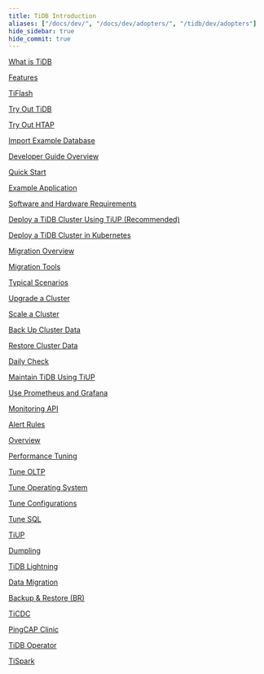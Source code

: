 ```yaml
---
title: TiDB Introduction
aliases: ["/docs/dev/", "/docs/dev/adopters/", "/tidb/dev/adopters"]
hide_sidebar: true
hide_commit: true
---
```


<LearningPathContainer platform="tidb" title="TiDB" subTitle="TiDB is an open-source NewSQL database that supports Hybrid Transactional and Analytical Processing (HTAP) workloads. Find the guide, samples, and references you need to use TiDB.">

<LearningPath label="Learn" icon="cloud1">

[What is TiDB](https://docs.pingcap.com/tidb/stable/overview)

[Features](https://docs.pingcap.com/tidb/stable/basic-features)

[TiFlash](https://docs.pingcap.com/tidb/stable/tiflash-overview)

</LearningPath>

<LearningPath label="Try" icon="cloud5">

[Try Out TiDB](https://docs.pingcap.com/tidb/stable/quick-start-with-tidb)

[Try Out HTAP](https://docs.pingcap.com/tidb/stable/quick-start-with-htap)

[Import Example Database](https://docs.pingcap.com/tidb/stable/import-example-data)

</LearningPath>

<LearningPath label="Develop" icon="doc8">

[Developer Guide Overview](https://docs.pingcap.com/tidb/stable/dev-guide-overview)

[Quick Start](https://docs.pingcap.com/tidb/stable/dev-guide-build-cluster-in-cloud)

[Example Application](https://docs.pingcap.com/tidb/stable/dev-guide-sample-application-spring-boot)

</LearningPath>

<LearningPath label="Deploy" icon="deploy">

[Software and Hardware Requirements](https://docs.pingcap.com/tidb/stable/hardware-and-software-requirements)

[Deploy a TiDB Cluster Using TiUP (Recommended)](https://docs.pingcap.com/tidb/stable/production-deployment-using-tiup)

[Deploy a TiDB Cluster in Kubernetes](https://docs.pingcap.com/tidb/stable/tidb-in-kubernetes)

</LearningPath>

<LearningPath label="Migrate" icon="cloud3">

[Migration Overview](https://docs.pingcap.com/tidb/stable/migration-overview)

[Migration Tools](https://docs.pingcap.com/tidb/stable/migration-tools)

[Typical Scenarios](https://docs.pingcap.com/tidb/stable/migrate-aurora-to-tidb)

</LearningPath>

<LearningPath label="Maintain" icon="maintain">

[Upgrade a Cluster](https://docs.pingcap.com/tidb/stable/upgrade-tidb-using-tiup)

[Scale a Cluster](https://docs.pingcap.com/tidb/stable/scale-tidb-using-tiup)

[Back Up Cluster Data](https://docs.pingcap.com/tidb/stable/br-usage-backup)

[Restore Cluster Data](https://docs.pingcap.com/tidb/stable/br-usage-restore)

[Daily Check](https://docs.pingcap.com/tidb/stable/daily-check)

[Maintain TiDB Using TiUP](https://docs.pingcap.com/tidb/stable/maintain-tidb-using-tiup)

</LearningPath>

<LearningPath label="Monitor" icon="cloud6">

[Use Prometheus and Grafana](https://docs.pingcap.com/tidb/stable/tidb-monitoring-framework)

[Monitoring API](https://docs.pingcap.com/tidb/stable/tidb-monitoring-api)

[Alert Rules](https://docs.pingcap.com/tidb/stable/alert-rules)

</LearningPath>

<LearningPath label="Tune" icon="tidb-cloud-tune">

[Overview](https://docs.pingcap.com/tidb/stable/performance-tuning-overview)

[Performance Tuning](https://docs.pingcap.com/tidb/stable/performance-tuning-methods)

[Tune OLTP](https://docs.pingcap.com/tidb/stable/performance-tuning-practices)

[Tune Operating System](https://docs.pingcap.com/tidb/stable/tune-operating-system)

[Tune Configurations](https://docs.pingcap.com/tidb/stable/configure-memory-usage)

[Tune SQL](https://docs.pingcap.com/tidb/stable/sql-tuning-overview)

</LearningPath>

<LearningPath label="Tools" icon="doc7">

[TiUP](https://docs.pingcap.com/tidb/stable/tiup-overview)

[Dumpling](https://docs.pingcap.com/tidb/stable/dumpling-overview)

[TiDB Lightning](https://docs.pingcap.com/tidb/stable/tidb-lightning-overview)

[Data Migration](https://docs.pingcap.com/tidb/stable/dm-overview)

[Backup & Restore (BR)](https://docs.pingcap.com/tidb/stable/backup-and-restore-overview)

[TiCDC](https://docs.pingcap.com/tidb/stable/ticdc-overview)

[PingCAP Clinic](https://docs.pingcap.com/tidb/stable/clinic-introduction)

[TiDB Operator](https://docs.pingcap.com/tidb/stable/tidb-operator-overview)

[TiSpark](https://docs.pingcap.com/tidb/stable/tispark-overview)

</LearningPath>

</LearningPathContainer>
